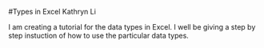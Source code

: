 #Types in Excel Kathryn Li

I am creating a tutorial for the data types in Excel. I well be giving a step by step instuction of how to use the particular data types.















